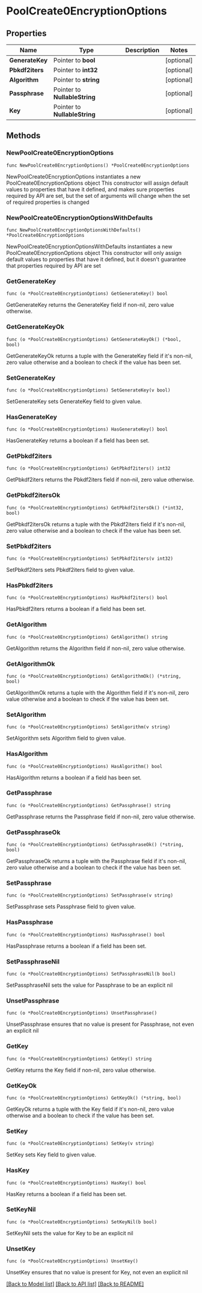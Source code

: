 # PoolCreate0EncryptionOptions

## Properties

Name | Type | Description | Notes
------------ | ------------- | ------------- | -------------
**GenerateKey** | Pointer to **bool** |  | [optional] 
**Pbkdf2iters** | Pointer to **int32** |  | [optional] 
**Algorithm** | Pointer to **string** |  | [optional] 
**Passphrase** | Pointer to **NullableString** |  | [optional] 
**Key** | Pointer to **NullableString** |  | [optional] 

## Methods

### NewPoolCreate0EncryptionOptions

`func NewPoolCreate0EncryptionOptions() *PoolCreate0EncryptionOptions`

NewPoolCreate0EncryptionOptions instantiates a new PoolCreate0EncryptionOptions object
This constructor will assign default values to properties that have it defined,
and makes sure properties required by API are set, but the set of arguments
will change when the set of required properties is changed

### NewPoolCreate0EncryptionOptionsWithDefaults

`func NewPoolCreate0EncryptionOptionsWithDefaults() *PoolCreate0EncryptionOptions`

NewPoolCreate0EncryptionOptionsWithDefaults instantiates a new PoolCreate0EncryptionOptions object
This constructor will only assign default values to properties that have it defined,
but it doesn't guarantee that properties required by API are set

### GetGenerateKey

`func (o *PoolCreate0EncryptionOptions) GetGenerateKey() bool`

GetGenerateKey returns the GenerateKey field if non-nil, zero value otherwise.

### GetGenerateKeyOk

`func (o *PoolCreate0EncryptionOptions) GetGenerateKeyOk() (*bool, bool)`

GetGenerateKeyOk returns a tuple with the GenerateKey field if it's non-nil, zero value otherwise
and a boolean to check if the value has been set.

### SetGenerateKey

`func (o *PoolCreate0EncryptionOptions) SetGenerateKey(v bool)`

SetGenerateKey sets GenerateKey field to given value.

### HasGenerateKey

`func (o *PoolCreate0EncryptionOptions) HasGenerateKey() bool`

HasGenerateKey returns a boolean if a field has been set.

### GetPbkdf2iters

`func (o *PoolCreate0EncryptionOptions) GetPbkdf2iters() int32`

GetPbkdf2iters returns the Pbkdf2iters field if non-nil, zero value otherwise.

### GetPbkdf2itersOk

`func (o *PoolCreate0EncryptionOptions) GetPbkdf2itersOk() (*int32, bool)`

GetPbkdf2itersOk returns a tuple with the Pbkdf2iters field if it's non-nil, zero value otherwise
and a boolean to check if the value has been set.

### SetPbkdf2iters

`func (o *PoolCreate0EncryptionOptions) SetPbkdf2iters(v int32)`

SetPbkdf2iters sets Pbkdf2iters field to given value.

### HasPbkdf2iters

`func (o *PoolCreate0EncryptionOptions) HasPbkdf2iters() bool`

HasPbkdf2iters returns a boolean if a field has been set.

### GetAlgorithm

`func (o *PoolCreate0EncryptionOptions) GetAlgorithm() string`

GetAlgorithm returns the Algorithm field if non-nil, zero value otherwise.

### GetAlgorithmOk

`func (o *PoolCreate0EncryptionOptions) GetAlgorithmOk() (*string, bool)`

GetAlgorithmOk returns a tuple with the Algorithm field if it's non-nil, zero value otherwise
and a boolean to check if the value has been set.

### SetAlgorithm

`func (o *PoolCreate0EncryptionOptions) SetAlgorithm(v string)`

SetAlgorithm sets Algorithm field to given value.

### HasAlgorithm

`func (o *PoolCreate0EncryptionOptions) HasAlgorithm() bool`

HasAlgorithm returns a boolean if a field has been set.

### GetPassphrase

`func (o *PoolCreate0EncryptionOptions) GetPassphrase() string`

GetPassphrase returns the Passphrase field if non-nil, zero value otherwise.

### GetPassphraseOk

`func (o *PoolCreate0EncryptionOptions) GetPassphraseOk() (*string, bool)`

GetPassphraseOk returns a tuple with the Passphrase field if it's non-nil, zero value otherwise
and a boolean to check if the value has been set.

### SetPassphrase

`func (o *PoolCreate0EncryptionOptions) SetPassphrase(v string)`

SetPassphrase sets Passphrase field to given value.

### HasPassphrase

`func (o *PoolCreate0EncryptionOptions) HasPassphrase() bool`

HasPassphrase returns a boolean if a field has been set.

### SetPassphraseNil

`func (o *PoolCreate0EncryptionOptions) SetPassphraseNil(b bool)`

 SetPassphraseNil sets the value for Passphrase to be an explicit nil

### UnsetPassphrase
`func (o *PoolCreate0EncryptionOptions) UnsetPassphrase()`

UnsetPassphrase ensures that no value is present for Passphrase, not even an explicit nil
### GetKey

`func (o *PoolCreate0EncryptionOptions) GetKey() string`

GetKey returns the Key field if non-nil, zero value otherwise.

### GetKeyOk

`func (o *PoolCreate0EncryptionOptions) GetKeyOk() (*string, bool)`

GetKeyOk returns a tuple with the Key field if it's non-nil, zero value otherwise
and a boolean to check if the value has been set.

### SetKey

`func (o *PoolCreate0EncryptionOptions) SetKey(v string)`

SetKey sets Key field to given value.

### HasKey

`func (o *PoolCreate0EncryptionOptions) HasKey() bool`

HasKey returns a boolean if a field has been set.

### SetKeyNil

`func (o *PoolCreate0EncryptionOptions) SetKeyNil(b bool)`

 SetKeyNil sets the value for Key to be an explicit nil

### UnsetKey
`func (o *PoolCreate0EncryptionOptions) UnsetKey()`

UnsetKey ensures that no value is present for Key, not even an explicit nil

[[Back to Model list]](../README.md#documentation-for-models) [[Back to API list]](../README.md#documentation-for-api-endpoints) [[Back to README]](../README.md)


